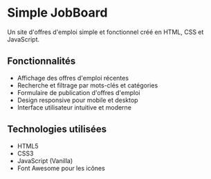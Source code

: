 # Simple JobBoard

Un site d'offres d'emploi simple et fonctionnel créé en HTML, CSS et JavaScript.

## Fonctionnalités

- Affichage des offres d'emploi récentes
- Recherche et filtrage par mots-clés et catégories
- Formulaire de publication d'offres d'emploi
- Design responsive pour mobile et desktop
- Interface utilisateur intuitive et moderne

## Technologies utilisées

- HTML5
- CSS3
- JavaScript (Vanilla)
- Font Awesome pour les icônes